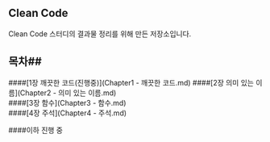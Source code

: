 ## Clean Code ##
Clean Code 스터디의 결과물 정리를 위해 만든 저장소입니다. 

## 목차##
####[1장 깨끗한 코드(진행중)](Chapter1 - 깨끗한 코드.md)
####[2장 의미 있는 이름](Chapter2 - 의미 있는 이름.md)  
####[3장 함수](Chapter3 - 함수.md)  
####[4장 주석](Chapter4 - 주석.md)  

####이하 진행 중
